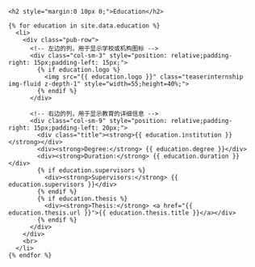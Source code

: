 <div class="publications">
  <ol class="bibliography">

    <h2 style="margin:0 10px 0;">Education</h2>

    {% for education in site.data.education %}
      <li>
        <div class="pub-row">
          <!-- 左边的列，用于显示学校或机构图标 -->
          <div class="col-sm-3" style="position: relative;padding-right: 15px;padding-left: 15px;">
            {% if education.logo %}
              <img src="{{ education.logo }}" class="teaserinternship img-fluid z-depth-1" style="width=55;height=40%;">
            {% endif %}
          </div>

          <!-- 右边的列，用于显示教育的详细信息 -->
          <div class="col-sm-9" style="position: relative;padding-right: 15px;padding-left: 20px;">
            <div class="title"><strong>{{ education.institution }}</strong></div>
            <div><strong>Degree:</strong> {{ education.degree }}</div>
            <div><strong>Duration:</strong> {{ education.duration }}</div>
            {% if education.supervisors %}
              <div><strong>Supervisors:</strong> {{ education.supervisors }}</div>
            {% endif %}
            {% if education.thesis %}
              <div><strong>Thesis:</strong> <a href="{{ education.thesis.url }}">{{ education.thesis.title }}</a></div>
            {% endif %}
          </div>
        </div>
        <br>
      </li>
    {% endfor %}

  </ol>
</div>
